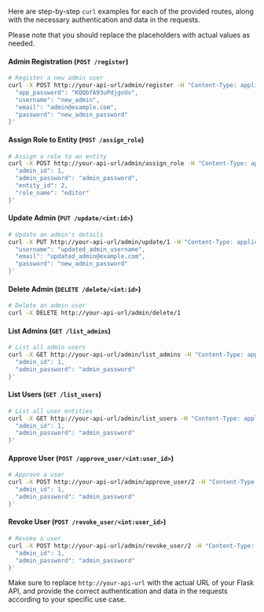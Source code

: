 Here are step-by-step `curl` examples for each of the provided routes, along with the necessary authentication and data in the requests.

Please note that you should replace the placeholders with actual values as needed.

#### Admin Registration (`POST /register`)

```bash
# Register a new admin user
curl -X POST http://your-api-url/admin/register -H "Content-Type: application/json" -d '{
  "app_password": "KQQbfA93uPdjgsUv",
  "username": "new_admin",
  "email": "admin@example.com",
  "password": "new_admin_password"
}'
```

#### Assign Role to Entity (`POST /assign_role`)

```bash
# Assign a role to an entity
curl -X POST http://your-api-url/admin/assign_role -H "Content-Type: application/json" -d '{
  "admin_id": 1,
  "admin_password": "admin_password",
  "entity_id": 2,
  "role_name": "editor"
}'
```

#### Update Admin (`PUT /update/<int:id>`)

```bash
# Update an admin's details
curl -X PUT http://your-api-url/admin/update/1 -H "Content-Type: application/json" -d '{
  "username": "updated_admin_username",
  "email": "updated_admin@example.com",
  "password": "new_admin_password"
}'
```

#### Delete Admin (`DELETE /delete/<int:id>`)

```bash
# Delete an admin user
curl -X DELETE http://your-api-url/admin/delete/1
```

#### List Admins (`GET /list_admins`)

```bash
# List all admin users
curl -X GET http://your-api-url/admin/list_admins -H "Content-Type: application/json" -d '{
  "admin_id": 1,
  "admin_password": "admin_password"
}'
```

#### List Users (`GET /list_users`)

```bash
# List all user entities
curl -X GET http://your-api-url/admin/list_users -H "Content-Type: application/json" -d '{
  "admin_id": 1,
  "admin_password": "admin_password"
}'
```

#### Approve User (`POST /approve_user/<int:user_id>`)

```bash
# Approve a user
curl -X POST http://your-api-url/admin/approve_user/2 -H "Content-Type: application/json" -d '{
  "admin_id": 1,
  "admin_password": "admin_password"
}'
```

#### Revoke User (`POST /revoke_user/<int:user_id>`)

```bash
# Revoke a user
curl -X POST http://your-api-url/admin/revoke_user/2 -H "Content-Type: application/json" -d '{
  "admin_id": 1,
  "admin_password": "admin_password"
}'
```

Make sure to replace `http://your-api-url` with the actual URL of your Flask API, and provide the correct authentication and data in the requests according to your specific use case.
